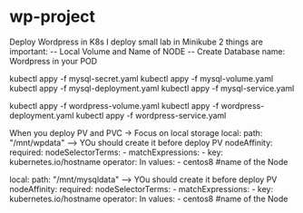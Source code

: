# wp-project
Deploy Wordpress in K8s
I deploy small lab in Minikube
2 things are important: 
-- Local Volume and  Name of NODE
-- Create Database name: Wordpress in your POD

kubectl appy -f mysql-secret.yaml
kubectl appy -f mysql-volume.yaml
kubectl appy -f mysql-deployment.yaml
kubectl appy -f mysql-service.yaml

kubectl appy -f wordpress-volume.yaml
kubectl appy -f wordpress-deployment.yaml
kubectl appy -f wordpress-service.yaml

When you deploy PV and PVC -> Focus on local storage
local:
    path: "/mnt/wpdata" --> YOu should create it before deploy PV
  nodeAffinity:
    required:
      nodeSelectorTerms:
      - matchExpressions:
        - key: kubernetes.io/hostname
          operator: In
          values:
          - centos8 #name of the Node
                    
          
 local:
    path: "/mnt/mysqldata" --> YOu should create it before deploy PV
  nodeAffinity:
    required:
      nodeSelectorTerms:
      - matchExpressions:
        - key: kubernetes.io/hostname
          operator: In
          values:
          - centos8 #name of the Node
